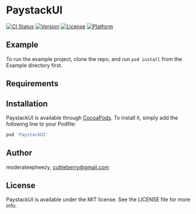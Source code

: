 # PaystackUI

[![CI Status](http://img.shields.io/travis/moderateepheezy/PaystackUI.svg?style=flat)](https://travis-ci.org/moderateepheezy/PaystackUI)
[![Version](https://img.shields.io/cocoapods/v/PaystackUI.svg?style=flat)](http://cocoapods.org/pods/PaystackUI)
[![License](https://img.shields.io/cocoapods/l/PaystackUI.svg?style=flat)](http://cocoapods.org/pods/PaystackUI)
[![Platform](https://img.shields.io/cocoapods/p/PaystackUI.svg?style=flat)](http://cocoapods.org/pods/PaystackUI)

## Example

To run the example project, clone the repo, and run `pod install` from the Example directory first.

## Requirements

## Installation

PaystackUI is available through [CocoaPods](http://cocoapods.org). To install
it, simply add the following line to your Podfile:

```ruby
pod 'PaystackUI'
```

## Author

moderateepheezy, cuttieberry@gmail.com

## License

PaystackUI is available under the MIT license. See the LICENSE file for more info.
